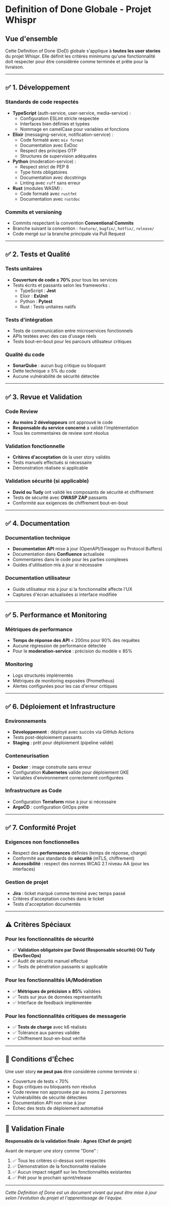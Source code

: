 # Definition of Done Globale - Projet Whispr

## Vue d'ensemble

Cette Definition of Done (DoD) globale s'applique à **toutes les user stories** du projet Whispr. Elle définit les critères minimums qu'une fonctionnalité doit respecter pour être considérée comme terminée et prête pour la livraison.

---

## ✅ 1. Développement

### Standards de code respectés
- **TypeScript** (auth-service, user-service, media-service) :
  - Configuration ESLint stricte respectée
  - Interfaces bien définies et typées
  - Nommage en camelCase pour variables et fonctions
- **Elixir** (messaging-service, notification-service) :
  - Code formaté avec `mix format`
  - Documentation avec ExDoc
  - Respect des principes OTP
  - Structures de supervision adéquates
- **Python** (moderation-service) :
  - Respect strict de PEP 8
  - Type hints obligatoires
  - Documentation avec docstrings
  - Linting avec `ruff` sans erreur
- **Rust** (modules WASM) :
  - Code formaté avec `rustfmt`
  - Documentation avec `rustdoc`

### Commits et versioning
- Commits respectant la convention **Conventional Commits**
- Branche suivant la convention : `feature/`, `bugfix/`, `hotfix/`, `release/`
- Code mergé sur la branche principale via Pull Request

---

## ✅ 2. Tests et Qualité

### Tests unitaires
- **Couverture de code ≥ 70%** pour tous les services
- Tests écrits et passants selon les frameworks :
  - TypeScript : **Jest**
  - Elixir : **ExUnit**  
  - Python : **Pytest**
  - Rust : Tests unitaires natifs

### Tests d'intégration
- Tests de communication entre microservices fonctionnels
- APIs testées avec des cas d'usage réels
- Tests bout-en-bout pour les parcours utilisateur critiques

### Qualité du code
- **SonarQube** : aucun bug critique ou bloquant
- Dette technique ≤ 5% du code
- Aucune vulnérabilité de sécurité détectée

---

## ✅ 3. Revue et Validation

### Code Review
- **Au moins 2 développeurs** ont approuvé le code
- **Responsable du service concerné** a validé l'implémentation
- Tous les commentaires de review sont résolus

### Validation fonctionnelle
- **Critères d'acceptation** de la user story validés
- Tests manuels effectués si nécessaire
- Démonstration réalisée si applicable

### Validation sécurité (si applicable)
- **David ou Tudy** ont validé les composants de sécurité et chiffrement
- Tests de sécurité avec **OWASP ZAP** passants
- Conformité aux exigences de chiffrement bout-en-bout

---

## ✅ 4. Documentation

### Documentation technique
- **Documentation API** mise à jour (OpenAPI/Swagger ou Protocol Buffers)
- Documentation dans **Confluence** actualisée
- Commentaires dans le code pour les parties complexes
- Guides d'utilisation mis à jour si nécessaire

### Documentation utilisateur
- Guide utilisateur mis à jour si la fonctionnalité affecte l'UX
- Captures d'écran actualisées si interface modifiée

---

## ✅ 5. Performance et Monitoring

### Métriques de performance
- **Temps de réponse des API** < 200ms pour 90% des requêtes
- Aucune régression de performance détectée
- Pour le **moderation-service** : précision du modèle ≥ 85%

### Monitoring
- Logs structurés implémentés
- Métriques de monitoring exposées (Prometheus)
- Alertes configurées pour les cas d'erreur critiques

---

## ✅ 6. Déploiement et Infrastructure

### Environnements
- **Développement** : déployé avec succès via GitHub Actions
- Tests post-déploiement passants
- **Staging** : prêt pour déploiement (pipeline validé)

### Conteneurisation
- **Docker** : image construite sans erreur
- Configuration **Kubernetes** valide pour déploiement GKE
- Variables d'environnement correctement configurées

### Infrastructure as Code
- Configuration **Terraform** mise à jour si nécessaire
- **ArgoCD** : configuration GitOps prête

---

## ✅ 7. Conformité Projet

### Exigences non fonctionnelles
- Respect des **performances** définies (temps de réponse, charge)
- Conformité aux standards de **sécurité** (mTLS, chiffrement)
- **Accessibilité** : respect des normes WCAG 2.1 niveau AA (pour les interfaces)

### Gestion de projet
- **Jira** : ticket marqué comme terminé avec temps passé
- Critères d'acceptation cochés dans le ticket
- Tests d'acceptation documentés

---

## ⚠️ Critères Spéciaux

### Pour les fonctionnalités de sécurité
- ✅ **Validation obligatoire par David (Responsable sécurité) OU Tudy (DevSecOps)**
- ✅ Audit de sécurité manuel effectué
- ✅ Tests de pénétration passants si applicable

### Pour les fonctionnalités IA/Modération
- ✅ **Métriques de précision ≥ 85%** validées
- ✅ Tests sur jeux de données représentatifs
- ✅ Interface de feedback implémentée

### Pour les fonctionnalités critiques de messagerie
- ✅ **Tests de charge** avec k6 réalisés
- ✅ Tolérance aux pannes validée
- ✅ Chiffrement bout-en-bout vérifié

---

## 🚫 Conditions d'Échec

Une user story **ne peut pas** être considérée comme terminée si :
- Couverture de tests < 70%
- Bugs critiques ou bloquants non résolus
- Code review non approuvée par au moins 2 personnes
- Vulnérabilités de sécurité détectées
- Documentation API non mise à jour
- Échec des tests de déploiement automatisé

---

## 📝 Validation Finale

**Responsable de la validation finale : Agnes (Chef de projet)**

Avant de marquer une story comme "Done" :
1. ✅ Tous les critères ci-dessus sont respectés
2. ✅ Démonstration de la fonctionnalité réalisée
3. ✅ Aucun impact négatif sur les fonctionnalités existantes
4. ✅ Prêt pour le prochain sprint/release

---

*Cette Definition of Done est un document vivant qui peut être mise à jour selon l'évolution du projet et l'apprentissage de l'équipe.*
